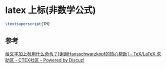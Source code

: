 # latex 上标(非数学公式)

```LaTeX
\textsuperscript{TM}
```

## 参考

[给文字加上标用什么命令？[谢谢Hansschwarzkopf的热心帮助] - TeX/LaTeX 求助区 - CTEX社区 - Powered by Discuz!](http://bbs.ctex.org/forum.php?mod=viewthread&tid=44340)